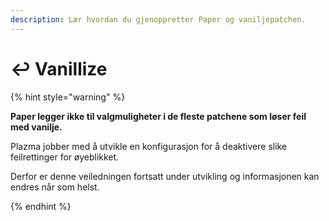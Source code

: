 ```yaml
---
description: Lær hvordan du gjenoppretter Paper og vaniljepatchen.
---
```


# ↩️ Vanillize

{% hint style="warning" %}

**Paper legger ikke til valgmuligheter i de fleste patchene som løser feil med vanilje.**

Plazma jobber med å utvikle en konfigurasjon for å deaktivere slike feilrettinger for øyeblikket.

Derfor er denne veiledningen fortsatt under utvikling og informasjonen kan endres når som helst.

{% endhint %}
